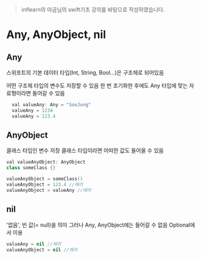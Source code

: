 > inflearn의 야곰님의 swift기초 강의를 바탕으로 작성하였습니다.

# Any, AnyObject, nil



Any
---

스위프트의 기본 데이터 타입(Int, String, Bool...)은 구조체로 되어있음

어떤 구조체 타입의 변수도 저장할 수 있음
한 번 초기화한 후에도 Any 타입에 맞는 자료형이라면 들어갈 수 있음

```swift
  val valueAny: Any = "SooJung"
  valueAny = 1234
  valueAny = 123.4
```



AnyObject 
---------

클래스 타입인 변수 저장
클래스 타입이라면 어떠한 값도 들어올 수 있음

```swift
val valueAnyObject: AnyObject
class someClass {}

valueAnyObject = someClass()
valueAnyObject = 123.4 //에러
valueAnyObject = valueAny //에러
```



nil
---

'없음', 빈 값(= null)을 의미
그러나 Any, AnyObject에는 들어갈 수 없음
Optional에서 이용

```swift
valueAny = nil //에러
valueAnyObject = nil //에러
```
